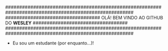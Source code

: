 ######################################################################################################
################################## OLÁ! BEM VINDO AO GITHUB DO **WESLEY** ##################################
######################################################################################################

- Eu sou um estudante (por enquanto...)!


<!--
A linguagem aqui é: Markdown (.md).
-->
